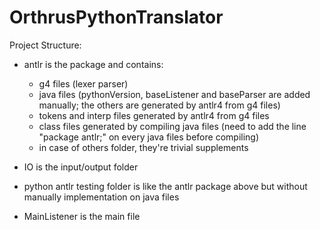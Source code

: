 # OrthrusPythonTranslator

Project Structure: 

   - antlr is the package and contains:
        - g4 files (lexer parser)
        - java files (pythonVersion, baseListener and baseParser are added manually; the others are generated by antlr4 from g4 files)
        - tokens and interp files generated by antlr4 from g4 files
        - class files generated by compiling java files (need to add the line "package antlr;" on every java files before compiling)
        - in case of others folder, they're trivial supplements
        
   - IO is the input/output folder
    
   - python antlr testing folder is like the antlr package above but without manually implementation on java files
    
   - MainListener is the main file
    
